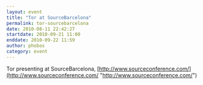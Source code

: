 ```yaml
---
layout: event
title: "Tor at SourceBarcelona"
permalink: tor-sourcebarcelona
date: 2010-08-11 22:42:27
startdate: 2010-09-21 11:00
enddate: 2010-09-22 11:59
author: phobos
category: event
---
```


Tor presenting at SourceBarcelona, [http://www.sourceconference.com/](http://www.sourceconference.com/ "http://www.sourceconference.com/")
